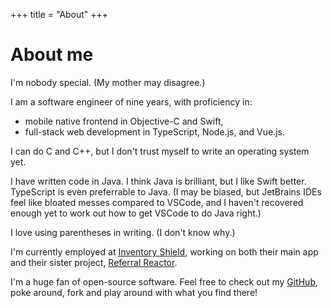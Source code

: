+++
title = "About"
+++

# About me

I'm nobody special. (My mother may disagree.)

I am a software engineer of nine years, with proficiency in:

- mobile native frontend in Objective-C and Swift,
- full-stack web development in TypeScript, Node.js, and Vue.js.

I can do C and C++, but I don't trust myself to write an operating system yet.

I have written code in Java. I think Java is brilliant, but I like Swift better. TypeScript is even preferrable to Java. (I may be biased, but JetBrains IDEs feel like bloated messes compared to VSCode, and I haven't recovered enough yet to work out how to get VSCode to do Java right.)

I love using parentheses in writing. (I don't know why.)

I'm currently employed at [Inventory Shield](https://inventoryshield.com/), working on both their main app and their sister project, [Referral Reactor](https://referralreactor.com/).

I'm a huge fan of open-source software. Feel free to check out my [GitHub](https://github.com/AverageHelper), poke around, fork and play around with what you find there!
